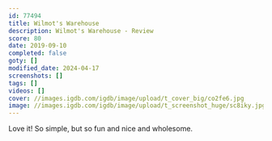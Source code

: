 ```yaml
---
id: 77494
title: Wilmot's Warehouse
description: Wilmot's Warehouse - Review
score: 80
date: 2019-09-10
completed: false
goty: []
modified_date: 2024-04-17
screenshots: []
tags: []
videos: []
cover: //images.igdb.com/igdb/image/upload/t_cover_big/co2fe6.jpg
image: //images.igdb.com/igdb/image/upload/t_screenshot_huge/sc8iky.jpg
---
```

Love it! So simple, but so fun and nice and wholesome.